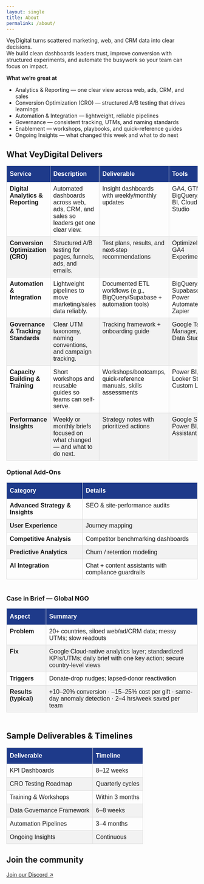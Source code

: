 ```yaml
---
layout: single
title: About
permalink: /about/
---
```


VeyDigital turns scattered marketing, web, and CRM data into clear decisions.  
We build clean dashboards leaders trust, improve conversion with structured experiments, and automate the busywork so your team can focus on impact.

**What we’re great at**
- Analytics & Reporting — one clear view across web, ads, CRM, and sales  
- Conversion Optimization (CRO) — structured A/B testing that drives learnings  
- Automation & Integration — lightweight, reliable pipelines  
- Governance — consistent tracking, UTMs, and naming standards  
- Enablement — workshops, playbooks, and quick-reference guides  
- Ongoing Insights — what changed this week and what to do next

<h2 class="vd-wide-title">What VeyDigital Delivers</h2>

<style>
  /* Base table style (page scoped) */
  table.vd-plain {
    font-family: Arial, Helvetica, sans-serif;
    border-collapse: collapse;
    width: 100%;
    table-layout: auto;             /* natural sizing (no scroll) */
    margin: 0 0 1.25rem 0;
  }
  table.vd-plain td,
  table.vd-plain th {
    border: 1px solid #ddd;
    padding: 8px;
    vertical-align: top;
    white-space: normal;
    word-break: normal;
    hyphens: auto;
  }
  table.vd-plain tr:nth-child(even) { background-color: #f2f2f2; }
  table.vd-plain tr:hover { background-color: #ddd; }
  table.vd-plain th {
    padding-top: 12px;
    padding-bottom: 12px;
    text-align: left;
    background-color: #1E3A8A;      /* VeyDigital deep blue */
    color: #fff;
    font-weight: 700;
  }

  /* Ensure the H1 “About” stays in the normal content column */
  .page__title {
    text-align: left;
    position: static;
    transform: none;
    width: auto;
    max-width: none;
    margin-left: 0;
    margin-right: 0;
  }

  /* Widen ONLY the Delivers table + align its section title to match */
  @media (min-width: 1024px) {
    table.vd-delivers-wide {
      position: relative;
      left: 50%;
      transform: translateX(-50%);
      width: min(1400px, 96vw);
      max-width: 1400px;
    }
    .vd-wide-title {
      text-align: left;
      position: relative;
      left: 50%;
      transform: translateX(-50%);
      width: min(1400px, 96vw);
      max-width: 1400px;
      margin: 0 0 .75rem 0;
    }
  }

  /* Two-up grid: Optional Add-Ons + Case in Brief side-by-side on desktop */
  .vd-two-up {
    display: grid;
    grid-template-columns: 1fr;
    gap: 1.25rem;
    align-items: start;
    margin-top: .5rem;
    margin-bottom: 1.25rem;
  }
  @media (min-width: 1024px) {
    .vd-two-up { grid-template-columns: 1fr 1fr; }
  }
  .vd-two-up h3 {
    margin-top: 0;   /* tighten heading spacing within columns */
  }
</style>

<table class="vd-plain vd-delivers-wide">
  <thead>
    <tr>
      <th>Service</th>
      <th>Description</th>
      <th>Deliverable</th>
      <th>Tools</th>
    </tr>
  </thead>
  <tbody>
    <tr>
      <td><strong>Digital Analytics &amp; Reporting</strong></td>
      <td>Automated dashboards across web, ads, CRM, and sales so leaders get one clear view.</td>
      <td>Insight dashboards with weekly/monthly updates</td>
      <td>GA4, GTM, BigQuery, Power BI, Cloud BI Studio</td>
    </tr>
    <tr>
      <td><strong>Conversion Optimization (CRO)</strong></td>
      <td>Structured A/B testing for pages, funnels, ads, and emails.</td>
      <td>Test plans, results, and next-step recommendations</td>
      <td>Optimizely/VWO, GA4 Experiments</td>
    </tr>
    <tr>
      <td><strong>Automation &amp; Integration</strong></td>
      <td>Lightweight pipelines to move marketing/sales data reliably.</td>
      <td>Documented ETL workflows (e.g., BigQuery/Supabase + automation tools)</td>
      <td>BigQuery, Supabase, Power Automate, Zapier</td>
    </tr>
    <tr>
      <td><strong>Governance &amp; Tracking Standards</strong></td>
      <td>Clear UTM taxonomy, naming conventions, and campaign tracking.</td>
      <td>Tracking framework + onboarding guide</td>
      <td>Google Tag Manager, GA4, Data Studio</td>
    </tr>
    <tr>
      <td><strong>Capacity Building &amp; Training</strong></td>
      <td>Short workshops and reusable guides so teams can self-serve.</td>
      <td>Workshops/bootcamps, quick-reference manuals, skills assessments</td>
      <td>Power BI, Looker Studio, Custom LMS</td>
    </tr>
    <tr>
      <td><strong>Performance Insights</strong></td>
      <td>Weekly or monthly briefs focused on what changed — and what to do next.</td>
      <td>Strategy notes with prioritized actions</td>
      <td>Google Sheets, Power BI, AI Assistant</td>
    </tr>
  </tbody>
</table>

<div class="vd-two-up">
  <div class="vd-col">
    <h3>Optional Add-Ons</h3>
    <table class="vd-plain">
      <thead>
        <tr>
          <th>Category</th>
          <th>Details</th>
        </tr>
      </thead>
      <tbody>
        <tr><td><strong>Advanced Strategy &amp; Insights</strong></td><td>SEO &amp; site-performance audits</td></tr>
        <tr><td><strong>User Experience</strong></td><td>Journey mapping</td></tr>
        <tr><td><strong>Competitive Analysis</strong></td><td>Competitor benchmarking dashboards</td></tr>
        <tr><td><strong>Predictive Analytics</strong></td><td>Churn / retention modeling</td></tr>
        <tr><td><strong>AI Integration</strong></td><td>Chat + content assistants with compliance guardrails</td></tr>
      </tbody>
    </table>
  </div>

  <div class="vd-col">
    <h3>Case in Brief — Global NGO</h3>
    <table class="vd-plain">
      <thead>
        <tr>
          <th>Aspect</th>
          <th>Summary</th>
        </tr>
      </thead>
      <tbody>
        <tr><td><strong>Problem</strong></td><td>20+ countries, siloed web/ad/CRM data; messy UTMs; slow readouts</td></tr>
        <tr><td><strong>Fix</strong></td><td>Google Cloud-native analytics layer; standardized KPIs/UTMs; daily brief with one key action; secure country-level views</td></tr>
        <tr><td><strong>Triggers</strong></td><td>Donate-drop nudges; lapsed-donor reactivation</td></tr>
        <tr><td><strong>Results (typical)</strong></td><td>+10–20% conversion · –15–25% cost per gift · same-day anomaly detection · 2–4 hrs/week saved per team</td></tr>
      </tbody>
    </table>
  </div>
</div>

## Sample Deliverables &amp; Timelines

<table class="vd-plain">
  <thead>
    <tr>
      <th>Deliverable</th>
      <th>Timeline</th>
    </tr>
  </thead>
  <tbody>
    <tr><td>KPI Dashboards</td><td>8–12 weeks</td></tr>
    <tr><td>CRO Testing Roadmap</td><td>Quarterly cycles</td></tr>
    <tr><td>Training &amp; Workshops</td><td>Within 3 months</td></tr>
    <tr><td>Data Governance Framework</td><td>6–8 weeks</td></tr>
    <tr><td>Automation Pipelines</td><td>3–4 months</td></tr>
    <tr><td>Ongoing Insights</td><td>Continuous</td></tr>
  </tbody>
</table>

## Join the community

<p><a href="https://discord.gg/yourInvite">Join our Discord ↗</a></p>
